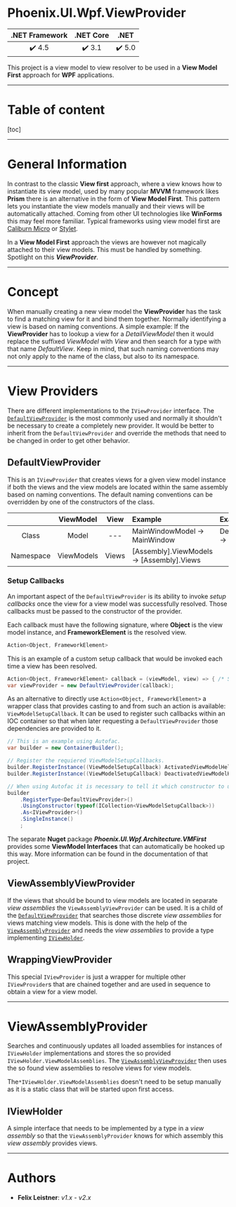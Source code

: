# Phoenix.UI.Wpf.ViewProvider

| .NET Framework | .NET Core | .NET |
| :-: | :-: | :-: |
| :heavy_check_mark: 4.5 | :heavy_check_mark: 3.1 | :heavy_check_mark: 5.0 |

This project is a view model to view resolver to be used in a **View Model First** approach for **WPF** applications.
___

# Table of content

[toc]
___

# General Information

In contrast to the classic **View first** approach, where a view knows how to instantiate its view model, used by many popular **MVVM** framework likes **Prism** there is an alternative in the form of **View Model First**. This pattern lets you instantiate the view models manually and their views will be automatically attached. Coming from other UI technologies like **WinForms** this may feel more familiar. Typical frameworks using view model first are [Caliburn Micro](<https://caliburnmicro.com/>) or [Stylet](<https://github.com/canton7/Stylet>).

In a **View Model First** approach the views are however not magically attached to their view models. This must be handled by something. Spotlight on this ***ViewProvider***.

___

# Concept

When manually creating a new view model the **ViewProvider** has the task to find a matching view for it and bind them together. Normally identifying a view is based on naming conventions. A simple example: If the **ViewProvider** has to lookup a view for a *DetailViewModel* then it would replace the suffixed *ViewModel* with *View* and then search for a type with that name *DefaultView*. Keep in mind, that such naming conventions may not only apply to the name of the class, but also to its namespace.

___

# View Providers

There are different implementations to the `IViewProvider` interface. The [`DefaultViewProvider`](#DefaultViewProvider) is the most commonly used and normally it shouldn't be necessary to create a completely new provider. It would be better to inherit from the `DefaultViewProvider` and override the methods that need to be changed in order to get other behavior.

## DefaultViewProvider

This is an `IViewProvider` that creates views for a given view model instance if both the views and the view models are located within the same assembly based on naming conventions. The default naming conventions can be overridden by one of the constructors of the class.

| | ViewModel | View | Example | Example |
| :-: | :-: | :-: | :- | :- |
| Class | Model | --- | MainWindowModel → MainWindow |  DetailsViewModel → DetailsView |
| Namespace | ViewModels | Views | [Assembly].ViewModels → [Assembly].Views | |

### Setup Callbacks

An important aspect of the `DefaultViewProvider` is its ability to invoke _setup callbacks_ once the view for a view model was successfully resolved. Those callbacks must be passed to the constructor of the provider.

Each callback must have the following signature, where **Object** is the view model instance, and **FrameworkElement** is the resolved view.

```csharp
Action<Object, FrameworkElement>
```

This is an example of a custom setup callback that would be invoked each time a view has been resolved.

```csharp
Action<Object, FrameworkElement> callback = (viewModel, view) => { /* Some fancy initialization code... */ };
var viewProvider = new DefaultViewProvider(callback);
```

As an alternative to directly use `Action<Object, FrameworkElement>` a wrapper class that provides casting to and from such an action is available: `ViewModelSetupCallback`. It can be used to register such callbacks within an IOC container so that when later requesting a `DefaultViewProvider` those dependencies are provided to it.

```csharp
// This is an example using Autofac.
var builder = new ContainerBuilder();

// Register the requiered ViewModelSetupCallbacks.
builder.RegisterInstance((ViewModelSetupCallback) ActivatedViewModelHelper.CreateViewModelSetupCallback());
builder.RegisterInstance((ViewModelSetupCallback) DeactivatedViewModelHelper.CreateViewModelSetupCallback());

// When using Autofac it is necessary to tell it which constructor to use for building a DefaultViewProvider, as multiple matching ones exists due to the implicit conversion capability of ViewModelSetupCallback.
builder
	.RegisterType<DefaultViewProvider>()
	.UsingConstructor(typeof(ICollection<ViewModelSetupCallback>))
	.As<IViewProvider>()
	.SingleInstance()
	;
```



The separate **Nuget** package ***Phoenix.UI.Wpf.Architecture.VMFirst*** provides some **ViewModel Interfaces** that can automatically be hooked up this way. More information can be found in the documentation of that project.

## ViewAssemblyViewProvider

If the views that should be bound to view models are located in separate _view assemblies_ the `ViewAssemblyViewProvider` can be used. It is a child of the [`DefaultViewProvider`](#DefaultViewProvider) that searches those discrete _view assemblies_ for views matching view models. This is done with the help of the [`ViewAssemblyProvider`](#ViewAssemblyProvider) and needs the _view assemblies_ to provide a type implementing [`IViewHolder`](#IViewHolder).

## WrappingViewProvider

This special `IViewProvider` is just a wrapper for multiple other `IViewProvider`s that are chained together and are used in sequence to obtain a view for a view model.

___

# ViewAssemblyProvider

Searches and continuously updates all loaded assemblies for instances of `IViewHolder` implementations and stores the so provided `IViewHolder.ViewModelAssemblies`. The [`ViewAssemblyViewProvider`](#ViewAssemblyViewProvider) then uses the so found view assemblies to resolve views for view models.

The`*IViewHolder.ViewModelAssemblies` doesn't need to be setup manually as it is a static class that will be started upon first access.

## IViewHolder

A simple interface that needs to be implemented by a type in a _view assembly_ so that the `ViewAssemblyProvider` knows for which assembly this _view assembly_ provides views.

___

# Authors

* **Felix Leistner**: _v1.x_ - _v2.x_